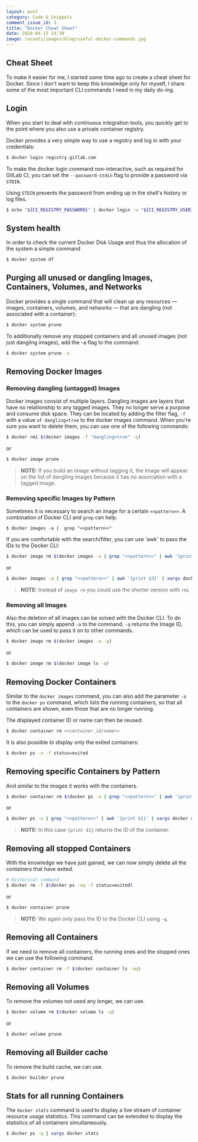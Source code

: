 ```yaml
---
layout: post
category: Code & Snippets
comment_issue_id: 3
title: "Docker Cheat Sheet"
date: 2020-04-15 14:30
image: /assets/images/blog/useful-docker-commands.jpg
---
```


## Cheat Sheet

To make it easier for me, I started some time ago to create a cheat sheet for Docker. Since I don't want to keep this knowledge only for myself, I share some of the most important CLI commands I need in my daily do-ing.

## Login

When you start to deal with continuous integration tools, you quickly get to the point where you also use a private container registry. 

Docker provides a very simple way to use a registry and log in with your credentials:

```bash
$ docker login registry.gitlab.com
```

To make the docker login command non-interactive, such as required for GitLab CI, you can set the `--password-stdin` flag to provide a password via `STDIN`.

Using `STDIN` prevents the password from ending up in the shell's history or log files.

```bash
$ echo "${CI_REGISTRY_PASSWORD}" | docker login -u "${CI_REGISTRY_USER}" "${CI_REGISTRY}" --password-stdin
```

## System health

In order to check the current Docker Disk Usage and thus the allocation of the system a simple command

```bash
$ docker system df
```

## Purging all unused or dangling Images, Containers, Volumes, and Networks

Docker provides a single command that will clean up any resources — images, containers, volumes, and networks — that are dangling (not associated with a container):

```bash
$ docker system prune
```

To additionally remove any stopped containers and all unused images (not just dangling images), add the -a flag to the command:

```bash
$ docker system prune -a
```

## Removing Docker Images

### Removing dangling (untagged) Images

Docker images consist of multiple layers. Dangling images are layers that have no relationship to any tagged images. They no longer serve a purpose and consume disk space. They can be located by adding the filter flag, `-f` with a value `of dangling=true` to the docker images command. When you’re sure you want to delete them, you can use one of the following commands:

```bash
$ docker rmi $(docker images -f "dangling=true" -q)
```

or

```bash
$ docker image prune
```

> **NOTE:** If you build an image without tagging it, the image will appear on the list of dangling images because it has no association with a tagged image.

### Removing specific Images by Pattern

Sometimes it is necessary to search an image for a certain `<<pattern>>`. A combination of Docker CLI and `grep` can help.

```
$ docker images -a |  grep "<<pattern>>"
```

If you are comfortable with the search/filter, you can use 'awk' to pass the IDs to the Docker CLI:

```bash
$ docker image rm $(docker images -a | grep "<<pattern>>" | awk '{print $3}')
```

or

```bash
$ docker images -a | grep "<<pattern>>" | awk '{print $3}' | xargs docker image rm
```

> **NOTE:** Instead of `image rm` you could use the shorter version with `rmi`

### Removing all Images

Also the deletion of all images can be solved with the Docker CLI. To do this, you can simply append `-a` to the command. `-q` returns the Image ID, which can be used to pass it on to other commands.

```bash
$ docker image rm $(docker images -a -q)
```

or

```bash
$ docker image rm $(docker image ls -q)
```

## Removing Docker Containers

Similar to the `docker images` command, you can also add the parameter `-a` to the `docker ps` command, which lists the running containers, so that all containers are shown, even those that are no longer running.

The displayed container ID or name can then be reused:

```bash
$ docker container rm <<container_id/name>>
```

It is also possible to display only the exited containers:

```bash
$ docker ps -a -f status=exited
```

## Removing specific Containers by Pattern

<!-- ```bash
$ docker container rm -f $(docker ps -aq --filter name=registry.gitlab.com*)
``` -->

And similar to the images it works with the containers.

```bash
$ docker container rm $(docker ps -a | grep "<<pattern>>" | awk '{print $1}')
```

or

```bash
$ docker ps -a | grep "<<pattern>>" | awk '{print $1}' | xargs docker container rm
```

> **NOTE:** In this case `{print $1}` returns the ID of the container.

## Removing all stopped Containers

With the knowledge we have just gained, we can now simply delete all the containers that have exited. 

```bash
# Historical command
$ docker rm -f $(docker ps -aq -f status=exited)
```

or

```bash
$ docker container prune
```

> **NOTE:** We again only pass the ID to the Docker CLI using `-q`.

## Removing all Containers

If we need to remove all containers, the running ones and the stopped ones we can use the following command.

```bash
$ docker container rm -f $(docker container ls -aq)
```

## Removing all Volumes

To remove the volumes not used any longer, we can use.

```bash
$ docker volume rm $(docker volume ls -q)
```

or

```bash
$ docker volume prune
```

## Removing all Builder cache

To remove the build cache, we can use.

```bash
$ docker builder prune
```

## Stats for all running Containers

The `docker stats` command is used to display a live stream of container resource usage statistics. This command can be extended to display the statistics of all containers simultaneously.

```bash
$ docker ps -q | xargs docker stats
```
